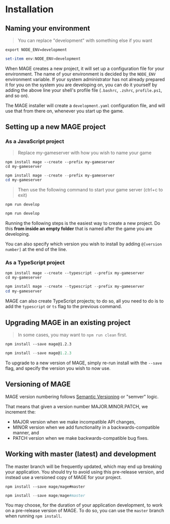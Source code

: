 # Installation

## Naming your environment

>  You can replace "development" with something else if you want

```shell
export NODE_ENV=development
```

```powershell
set-item env:NODE_ENV=development
```

When MAGE creates a new project, it will set up a configuration file for your environment. The name
of your environment is decided by the `NODE_ENV` environment variable. If your system administrator
has not already prepared it for you on the system you are developing on, you can do it yourself by
adding the above line your shell's profile file (`.bashrc`, `.zshrc`, `profile.ps1`, and so on).

The MAGE installer will create a `development.yaml` configuration file, and will use that from there on,
whenever you start up the game.

## Setting up a new MAGE project

### As a JavaScript project

> Replace my-gameserver with how you wish to name your game

```shell
npm install mage --create --prefix my-gameserver
cd my-gameserver
```

```powershell
npm install mage --create --prefix my-gameserver
cd my-gameserver
```

> Then use the following command to start your game server (ctrl+c to exit)

```shell
npm run develop
```

```powershell
npm run develop
```

Running the following steps is the easiest way to create a new project. Do this **from inside an
empty folder** that is named after the game you are developing.

You can also specify which version you wish to install by adding `@[version number]` at
the end of the line.

### As a TypeScript project

```shell
npm install mage --create --typescript --prefix my-gameserver
cd my-gameserver
```

```powershell
npm install mage --create --typescript --prefix my-gameserver
cd my-gameserver
```

MAGE can also create TypeScript projects; to do so, all you need to do is to
add the `typescript` or `ts` flag to the previous command.

## Upgrading MAGE in an existing project

> In some cases, you may want to `npm run clean` first.

```shell
npm install --save mage@1.2.3
```

```powershell
npm install --save mage@1.2.3
```

To upgrade to a new version of MAGE, simply re-run install with the `--save` flag,
and specify the version you wish to now use.

## Versioning of MAGE

MAGE version numbering follows [Semantic Versioning](http://semver.org/) or "semver" logic.

That means that given a version number MAJOR.MINOR.PATCH, we increment the:

  * MAJOR version when we make incompatible API changes,
  * MINOR version when we add functionality in a backwards-compatible manner, and
  * PATCH version when we make backwards-compatible bug fixes.


## Working with master (latest) and development

<aside class="warning">
The master branch will be frequently updated, which may end up breaking your application.
You should try to avoid using this pre-release version, and instead use a versioned
copy of MAGE for your project.
</aside>

```shell
npm install --save mage/mage#master
```

```powershell
npm install --save mage/mage#master
```

You may choose, for the duration of your application development, to work on a pre-release version
of MAGE. To do so, you can use the `master` branch when running `npm install`.
